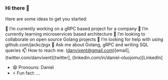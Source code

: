 ### Hi there 👋

<!--
**danvixent/danvixent** is a ✨ _special_ ✨ repository because its `README.md` (this file) appears on your GitHub profile.
-->

Here are some ideas to get you started:

🔭 I’m currently working on a gRPC based project for a company
🌱 I’m currently learning microservices based architecture
👯 I’m looking to collaborate on open source Golang projects
🤔 I’m looking for help with using github.com/jackc/pgx
💬 Ask me about Golang, gRPC and writing SQL queries
📫 How to reach me: (danvixent@gmail.com)[email], (twitter.com/danvixent)[twitter], (linkedin.com/in/daniel-oluojomu)[LinkedIn]
- 😄 Pronouns: Daniel
- ⚡ Fun fact: ...

